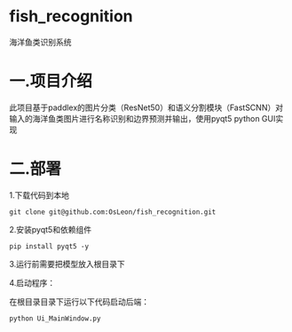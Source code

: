 # fish_recognition
海洋鱼类识别系统

# 一.项目介绍

此项目基于paddlex的图片分类（ResNet50）和语义分割模块（FastSCNN）对输入的海洋鱼类图片进行名称识别和边界预测并输出，使用pyqt5 python GUI实现



# 二.部署

1.下载代码到本地

```
git clone git@github.com:OsLeon/fish_recognition.git
```

2.安装pyqt5和依赖组件

```
pip install pyqt5 -y
```
3.运行前需要把模型放入根目录下

4.启动程序：

在根目录目录下运行以下代码启动后端：

```
python Ui_MainWindow.py
```
